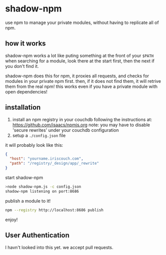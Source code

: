 # shadow-npm

use npm to manage your private modules, without having to replicate all of npm.

## how it works

shadow-npm works a lot like puting something at the front of your `$PATH` 
when searching for a module, look there at the start first, then the next if you don't find it.

shadow-npm does this for npm, it proxies all requests, and checks for modules in your private npm first.
then, if it does not find them, it will retrive them from the real npm! 
this works even if you have a private module with open dependencies!

## installation

 1. install an npm registry in your couchdb following the instructions at: https://github.com/isaacs/npmjs.org
    note: you may have to disable 'secure rewrites' under your couchdb configuration
 2. setup a `./config.json` file 
 
it will probably look like this:

``` json
{
  "host": "yourname.iriscouch.com",
  "path": "/registry/_design/app/_rewrite"
}
```

start shadow-npm

``` bash
>node shadow-npm.js -c config.json
shadow-npm listening on port:8686
```

publish a module to it!

``` bash
npm --registry http://localhost:8686 publish
```

enjoy!

## User Authentication
I havn't looked into this yet. we accept pull requests.
